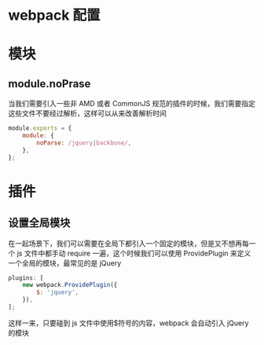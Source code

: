 <!-- Date: 2017-09-12 07:29 -->

# webpack 配置

# 模块

## module.noPrase

当我们需要引入一些非 AMD 或者 CommonJS 规范的插件的时候，我们需要指定这些文件不要经过解析，这样可以从来改善解析时间

```js
module.exports = {
    module: {
        noParse: /jquery|backbone/,
    },
};
```

# 插件

## 设置全局模块

在一起场景下，我们可以需要在全局下都引入一个固定的模块，但是又不想再每一个 js 文件中都手动 require 一遍，这个时候我们可以使用 ProvidePlugin 来定义一个全局的模块，最常见的是 jQuery

```js
plugins: [
    new webpack.ProvidePlugin({
        $: 'jquery',
    }),
];
```

这样一来，只要碰到 js 文件中使用\$符号的内容，webpack 会自动引入 jQuery 的模块
